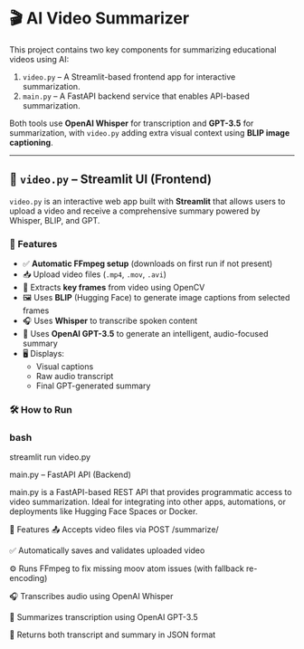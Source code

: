 # 🎬 AI Video Summarizer

This project contains two key components for summarizing educational videos using AI:

1. `video.py` – A Streamlit-based frontend app for interactive summarization.
2. `main.py` – A FastAPI backend service that enables API-based summarization.

Both tools use **OpenAI Whisper** for transcription and **GPT-3.5** for summarization, with `video.py` adding extra visual context using **BLIP image captioning**.

---

## 📄 `video.py` – Streamlit UI (Frontend)

`video.py` is an interactive web app built with **Streamlit** that allows users to upload a video and receive a comprehensive summary powered by Whisper, BLIP, and GPT.

### 🔹 Features

- ✅ **Automatic FFmpeg setup** (downloads on first run if not present)
- 📥 Upload video files (`.mp4`, `.mov`, `.avi`)
- 📸 Extracts **key frames** from video using OpenCV
- 🖼️ Uses **BLIP** (Hugging Face) to generate image captions from selected frames
- 🎧 Uses **Whisper** to transcribe spoken content
- 🧠 Uses **OpenAI GPT-3.5** to generate an intelligent, audio-focused summary
- 🖥️ Displays:
  - Visual captions
  - Raw audio transcript
  - Final GPT-generated summary

### 🛠 How to Run

### bash
streamlit run video.py 

main.py – FastAPI API (Backend)

main.py is a FastAPI-based REST API that provides programmatic access to video summarization. Ideal for integrating into other apps, automations, or deployments like Hugging Face Spaces or Docker.

🔹 Features
📤 Accepts video files via POST /summarize/

✅ Automatically saves and validates uploaded video

⚙️ Runs FFmpeg to fix missing moov atom issues (with fallback re-encoding)

🎧 Transcribes audio using OpenAI Whisper

🧠 Summarizes transcription using OpenAI GPT-3.5

📄 Returns both transcript and summary in JSON format
